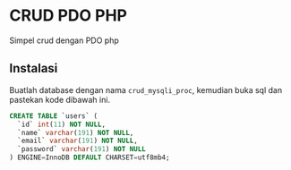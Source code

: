 # CRUD PDO PHP
Simpel crud dengan PDO php

## Instalasi
Buatlah database dengan nama `crud_mysqli_proc`, kemudian buka sql dan pastekan kode dibawah ini.
```sql
CREATE TABLE `users` (
  `id` int(11) NOT NULL,
  `name` varchar(191) NOT NULL,
  `email` varchar(191) NOT NULL,
  `password` varchar(191) NOT NULL
) ENGINE=InnoDB DEFAULT CHARSET=utf8mb4;
```